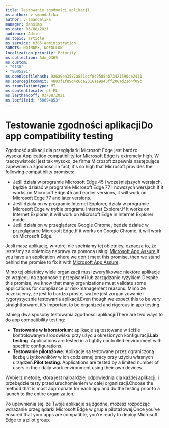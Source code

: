 ```yaml
---
title: Testowanie zgodności aplikacji
ms.author: v-smandalika
author: v-smandalika
manager: dansimp
ms.date: 03/08/2021
audience: Admin
ms.topic: article
ms.service: o365-administration
ROBOTS: NOINDEX, NOFOLLOW
localization_priority: Priority
ms.collection: Adm_O365
ms.custom:
- "9138"
- "9005291"
ms.openlocfilehash: 9a6a9ea3587a851ecf842588ab73421590ce2431
ms.sourcegitcommit: 4883f1f89d4c6ca23161e9a43ff206ad21d4f09b
ms.translationtype: MT
ms.contentlocale: pl-PL
ms.lasthandoff: 03/08/2021
ms.locfileid: "50694853"
---
```

# <a name="do-app-compatibility-testing"></a><span data-ttu-id="9b0bb-102">Testowanie zgodności aplikacji</span><span class="sxs-lookup"><span data-stu-id="9b0bb-102">Do app compatibility testing</span></span>

<span data-ttu-id="9b0bb-103">Zgodność aplikacji dla przeglądarki Microsoft Edge jest bardzo wysoka.</span><span class="sxs-lookup"><span data-stu-id="9b0bb-103">Application compatibility for Microsoft Edge is extremely high.</span></span> <span data-ttu-id="9b0bb-104">W rzeczywistości jest tak wysoko, że firma Microsoft zapewnia następujące zapewnienia zgodności:</span><span class="sxs-lookup"><span data-stu-id="9b0bb-104">In fact, it's so high that Microsoft provides the following compatibility promises:</span></span>
- <span data-ttu-id="9b0bb-105">Jeśli działa w programie Microsoft Edge 45 i wcześniejszych wersjach, będzie działać w programie Microsoft Edge 77 i nowszych wersjach.</span><span class="sxs-lookup"><span data-stu-id="9b0bb-105">If it works on Microsoft Edge 45 and earlier versions, it will work on Microsoft Edge 77 and later versions.</span></span>
- <span data-ttu-id="9b0bb-106">Jeśli działa on w programie Internet Explorer, działa w programie Microsoft Edge w trybie programu Internet Explorer.</span><span class="sxs-lookup"><span data-stu-id="9b0bb-106">If it works on Internet Explorer, it will work on Microsoft Edge in Internet Explorer mode.</span></span>
- <span data-ttu-id="9b0bb-107">Jeśli działa on w przeglądarce Google Chrome, będzie działać w przeglądarce Microsoft Edge.</span><span class="sxs-lookup"><span data-stu-id="9b0bb-107">If it works on Google Chrome, it will work on Microsoft Edge.</span></span>

<span data-ttu-id="9b0bb-108">Jeśli masz aplikację, w której nie spełniamy tej obietnicy, oznacza to, że jesteśmy za obietnicą naprawy za pomocą usługi [Microsoft App Assure.](https://www.microsoft.com/fasttrack/microsoft-365/app-assure)</span><span class="sxs-lookup"><span data-stu-id="9b0bb-108">If you have an application where we don't meet this promise, then we stand behind the promise to fix it with [Microsoft App Assure](https://www.microsoft.com/fasttrack/microsoft-365/app-assure).</span></span>

<span data-ttu-id="9b0bb-109">Mimo tej obietnicy wiele organizacji musi zweryfikować niektóre aplikacje ze względu na zgodność z przepisami lub zarządzanie ryzykiem.</span><span class="sxs-lookup"><span data-stu-id="9b0bb-109">Despite this promise, we know that many organizations must validate some applications for compliance or risk-management reasons.</span></span> <span data-ttu-id="9b0bb-110">Mimo że oczekujemy, że jest to bardzo proste, ważne jest zorganizowanie i rygorystycznie testowania aplikacji.</span><span class="sxs-lookup"><span data-stu-id="9b0bb-110">Even though we expect this to be very straightforward, it's important to be organized and rigorous in app testing.</span></span>

<span data-ttu-id="9b0bb-111">Istnieją dwa sposoby testowania zgodności aplikacji:</span><span class="sxs-lookup"><span data-stu-id="9b0bb-111">There are two ways to do app compatibility testing:</span></span>

- <span data-ttu-id="9b0bb-112">**Testowanie w laboratorium:** aplikacje są testowane w ściśle kontrolowanym środowisku przy użyciu określonych konfiguracji.</span><span class="sxs-lookup"><span data-stu-id="9b0bb-112">**Lab testing**: Applications are tested in a tightly controlled environment with specific configurations.</span></span>
- <span data-ttu-id="9b0bb-113">**Testowanie pilotażowe:** Aplikacje są testowane przez ograniczoną liczbę użytkowników w ich codziennej pracy przy użyciu własnych urządzeń.</span><span class="sxs-lookup"><span data-stu-id="9b0bb-113">**Pilot testing**: Applications are tested by a limited number of users in their daily work environment using their own devices.</span></span>

<span data-ttu-id="9b0bb-114">Wybierz metodę, która jest najbardziej odpowiednia dla każdej aplikacji, i przebędzie testy przed uruchomieniem w całej organizacji.</span><span class="sxs-lookup"><span data-stu-id="9b0bb-114">Choose the method that is most appropriate for each app and do the testing prior to a launch to the entire organization.</span></span>

<span data-ttu-id="9b0bb-115">Po upewnienia się, że Twoje aplikacje są zgodne, możesz rozpocząć wdrażanie przeglądarki Microsoft Edge w grupie pilotażowej.</span><span class="sxs-lookup"><span data-stu-id="9b0bb-115">Once you've ensured that your apps are compatible, you're ready to deploy Microsoft Edge to a pilot group.</span></span>

